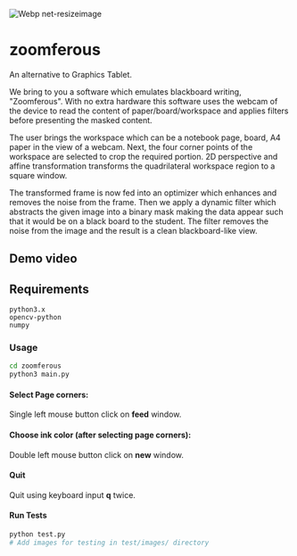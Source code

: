 ![Webp net-resizeimage](https://user-images.githubusercontent.com/66778010/121997682-5baab700-cdc8-11eb-9647-0f9eed096d69.png)


# zoomferous
An alternative to Graphics Tablet.

We bring to you a software which emulates blackboard writing, "Zoomferous". With no extra hardware this software uses the webcam of the device to read the content of paper/board/workspace and applies filters before presenting the masked content.

The user brings the workspace which can be a notebook page, board, A4 paper in the view of a webcam. Next, the four corner points of the workspace are selected to crop the required portion. 2D perspective and affine transformation transforms the quadrilateral workspace region to a square window.

The transformed frame is now fed into an optimizer which enhances and removes the noise from the frame. Then we apply a dynamic filter which abstracts the given image into a binary mask making the data appear such that it would be on a black board to the student. The filter removes the noise from the image and the result is a clean blackboard-like view. 

## Demo video


## Requirements
```
python3.x
opencv-python
numpy
```

### Usage
```bash
cd zoomferous
python3 main.py
```
#### Select Page corners:
Single left mouse button click on **feed** window.

#### Choose ink color (after selecting page corners):
Double left mouse button click on **new** window.

#### Quit
Quit using keyboard input **q** twice.

#### Run Tests
```bash
python test.py
# Add images for testing in test/images/ directory
```

